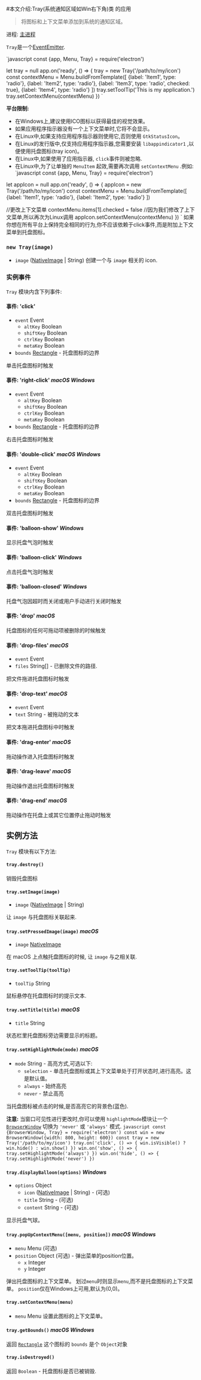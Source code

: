 #本文介绍:Tray(系统通知区域如Win右下角)类 的应用

>将图标和上下文菜单添加到系统的通知区域。

进程: [主进程](../glossary.md#main-process)           

`Tray`是一个[EventEmitter][event-emitter].

`javascript
const {app, Menu, Tray} = require('electron')

let tray = null
app.on('ready', () => {
  tray = new Tray('/path/to/my/icon')
  const contextMenu = Menu.buildFromTemplate([
    {label: 'Item1', type: 'radio'},
    {label: 'Item2', type: 'radio'},
    {label: 'Item3', type: 'radio', checked: true},
    {label: 'Item4', type: 'radio'}
  ])
  tray.setToolTip('This is my application.')
  tray.setContextMenu(contextMenu)
})
`

 __平台限制:__
* 在Windows上,建议使用ICO图标以获得最佳的视觉效果。
* 如果应用程序指示器没有一个上下文菜单时,它将不会显示。
* 在Linux中,如果支持应用程序指示器则使用它,否则使用 `GtkStatusIcon`。
* 在Linux的发行版中,仅支持应用程序指示器,您需要安装 `libappindicator1` ,以便使用托盘图标(tray icon)。
* 在Linux中,如果使用了应用指示器, `click`事件则被忽略.
* 在Linux中,为了让单独的 `MenuItem` 起效,需要再次调用 `setContextMenu` .例如:
`javascript
const {app, Menu, Tray} = require('electron')

let appIcon = null
app.on('ready', () => {
  appIcon = new Tray('/path/to/my/icon')
  const contextMenu = Menu.buildFromTemplate([
    {label: 'Item1', type: 'radio'},
    {label: 'Item2', type: 'radio'}
  ])

//更改上下文菜单
  contextMenu.items[1].checked = false
//因为我们修改了上下文菜单,所以再次为Linux调用
  appIcon.setContextMenu(contextMenu)
})
`
如果你想在所有平台上保持完全相同的行为,你不应该依赖于click事件,而是附加上下文菜单到托盘图标。

### `new Tray(image)`
* `image` ([NativeImage](native-image.md) | String)
创建一个与 `image` 相关的 icon.

### 实例事件

 `Tray` 模块内含下列事件:

#### 事件: 'click'

* `event` Event
  * `altKey` Boolean
  * `shiftKey` Boolean
  * `ctrlKey` Boolean
  * `metaKey` Boolean
* `bounds` [Rectangle](structures/rectangle.md) - 托盘图标的边界

单击托盘图标时触发

#### 事件: 'right-click' _macOS_ _Windows_

* `event` Event
  * `altKey` Boolean
  * `shiftKey` Boolean
  * `ctrlKey` Boolean
  * `metaKey` Boolean
* `bounds` [Rectangle](structures/rectangle.md) - 托盘图标的边界

右击托盘图标时触发

#### 事件: 'double-click' _macOS_ _Windows_

* `event` Event
  * `altKey` Boolean
  * `shiftKey` Boolean
  * `ctrlKey` Boolean
  * `metaKey` Boolean
* `bounds` [Rectangle](structures/rectangle.md) - 托盘图标的边界

双击托盘图标时触发

#### 事件: 'balloon-show' _Windows_
显示托盘气泡时触发

#### 事件: 'balloon-click' _Windows_
点击托盘气泡时触发

#### 事件: 'balloon-closed' _Windows_
托盘气泡因超时而关闭或用户手动进行关闭时触发

#### 事件: 'drop' _macOS_

托盘图标的任何可拖动项被删除的时候触发

#### 事件: 'drop-files' _macOS_

* `event` Event
* `files` String[] - 已删除文件的路径.

把文件拖进托盘图标时触发

#### 事件: 'drop-text' _macOS_

* `event` Event
* `text` String - 被拖动的文本

把文本拖进托盘图标中时触发

#### 事件: 'drag-enter' _macOS_

拖动操作进入托盘图标时触发

#### 事件: 'drag-leave' _macOS_

拖动操作退出托盘图标时触发

#### 事件: 'drag-end' _macOS_
拖动操作在托盘上或其它位置停止拖动时触发

## 实例方法

 `Tray` 模块有以下方法:

#### `tray.destroy()`
销毁托盘图标

#### `tray.setImage(image)`
* `image` ([NativeImage](native-image.md) | String)

让 `image` 与托盘图标关联起来.

#### `tray.setPressedImage(image)` _macOS_
* `image` [NativeImage](native-image.md)

在 macOS 上点触托盘图标的时候, 让 `image` 与之相关联.


#### `tray.setToolTip(toolTip)`
* `toolTip` String

鼠标悬停在托盘图标时的提示文本.

#### `tray.setTitle(title)` _macOS_
* `title` String

状态栏里托盘图标旁边需要显示的标题。

#### `tray.setHighlightMode(mode)` _macOS_

* `mode` String - 高亮方式,可选以下:
  * `selection` - 单击托盘图标或其上下文菜单处于打开状态时,进行高亮。这是默认值。
  * `always` - 始终高亮
  * `never` - 禁止高亮
  
当托盘图标被点击的时候,是否高亮它的背景色(蓝色).

**注意:** 当窗口可见性进行更改时,你可以使用 `highlightMode`模块让一个 [`BrowserWindow`](browser-window.md) 切换为 `'never'` 或 `'always'` 模式.
`javascript
const {BrowserWindow, Tray} = require('electron')
const win = new BrowserWindow({width: 800, height: 600})
const tray = new Tray('/path/to/my/icon')
tray.on('click', () => {
  win.isVisible() ? win.hide() : win.show()
})
win.on('show', () => {
  tray.setHighlightMode('always')
})
win.on('hide', () => {
  tray.setHighlightMode('never')
})
`

#### `tray.displayBalloon(options)` _Windows_

* `options` Object
  * `icon` ([NativeImage](native-image.md) | String) - (可选)
  * `title` String - (可选)
  * `content` String - (可选)
  
显示托盘气球。

#### `tray.popUpContextMenu([menu, position])` _macOS_ _Windows_

* `menu` Menu (可选)
* `position` Object (可选) - 弹出菜单的position位置。
  * `x` Integer
  * `y` Integer

弹出托盘图标的上下文菜单。
划过`menu`时则显示`menu`,而不是托盘图标的上下文菜单。
`position`仅在Windows上可用,默认为(0,0)。

#### `tray.setContextMenu(menu)`

* `menu` Menu
设置此图标的上下文菜单。

#### `tray.getBounds()` _macOS_ _Windows_
返回 [`Rectangle`](structures/rectangle.md)
这个图标的 `bounds` 是个 `Object`对象

#### `tray.isDestroyed()`
返回 `Boolean` - 托盘图标是否已被销毁.

[event-emitter]: https://nodejs.org/api/events.html#events_class_eventemitter
